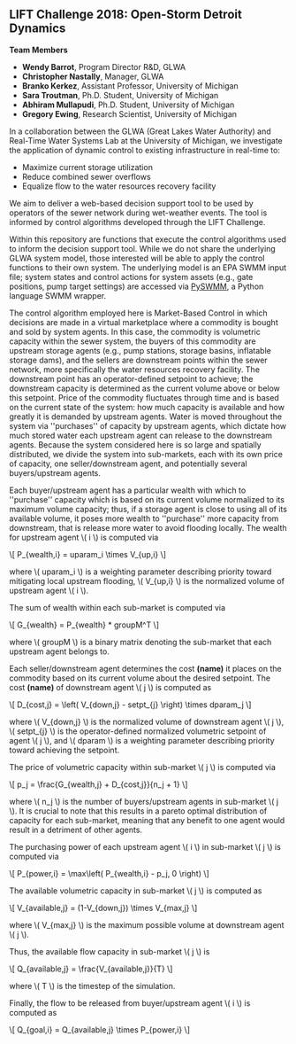 ## LIFT Challenge 2018: Open-Storm Detroit Dynamics

**Team Members**
* **Wendy Barrot**, Program Director R&D, GLWA
* **Christopher Nastally**, Manager, GLWA
* **Branko Kerkez**, Assistant Professor, University of Michigan
* **Sara Troutman**, Ph.D. Student, University of Michigan
* **Abhiram Mullapudi**, Ph.D. Student, University of Michigan
* **Gregory Ewing**, Research Scientist, University of Michigan

In a collaboration between the GLWA (Great Lakes Water Authority) and Real-Time
Water Systems Lab at the University of Michigan, we investigate the application
of dynamic control to existing infrastructure in real-time to:
* Maximize current storage utilization
* Reduce combined sewer overflows
* Equalize flow to the water resources recovery facility

We aim to deliver a web-based decision support tool to be used by operators of
the sewer network during wet-weather events. The tool is informed by control
algorithms developed through the LIFT Challenge.

Within this repository are functions that execute the control algorithms used
to inform the decision support tool. While we do not share the underlying
GLWA system model, those interested will be able to apply the control functions
to their own system. The underlying model is an EPA SWMM input file; system
states and control actions for system assets (e.g., gate positions, pump target
settings) are accessed via [PySWMM](https://github.com/OpenWaterAnalytics/pyswmm),
a Python language SWMM wrapper.

The control algorithm employed here is Market-Based Control in which decisions
are made in a virtual marketplace where a commodity is bought and sold by
system agents. In this case, the commodity is volumetric capacity within the
sewer system, the buyers of this commodity are upstream storage agents
(e.g., pump stations, storage basins, inflatable storage dams), and the sellers
are downstream points within the sewer network, more specifically the water
resources recovery facility. The downstream point has an operator-defined
setpoint to achieve; the downstream capacity is determined as the current volume
above or below this setpoint. Price of the commodity fluctuates through time and
is based on the current state of the system: how much capacity is available and
how greatly it is demanded by upstream agents. Water is moved throughout the
system via ''purchases'' of capacity by upstream agents, which dictate how much
stored water each upstream agent can release to the downstream agents. Because
the system considered here is so large and spatially distributed, we divide the
system into sub-markets, each with its own price of capacity, one
seller/downstream agent, and potentially several buyers/upstream agents.

Each buyer/upstream agent has a particular wealth with which to ''purchase''
capacity which is based on its current volume normalized to its maximum volume
capacity; thus, if a storage agent is close to using all of its available
volume, it poses more wealth to ''purchase'' more capacity from downstream,
that is release more water to avoid flooding locally. The wealth for upstream
agent \\( i \\) is computed via

\\[ P_{wealth,i} = uparam_i \times V_{up,i} \\]

where \\( uparam_i \\) is a weighting parameter describing priority toward mitigating
local upstream flooding, \\( V_{up,i} \\) is the normalized volume of upstream agent
\\( i \\).

The sum of wealth within each sub-market is computed via

\\[ G_{wealth} = P_{wealth} * groupM^T \\]

where \\( groupM \\) is a binary matrix denoting the sub-market that each upstream
agent belongs to.

Each seller/downstream agent determines the cost **(name)** it places on
the commodity based on its current volume about the desired setpoint. The cost
**(name)** of downstream agent \\( j \\) is computed as

\\[ D_{cost,j} = \left( V_{down,j} - setpt_{j} \right) \times dparam_j \\]

where \\( V_{down,j} \\) is the normalized volume of downstream agent \\( j \\),
\\( setpt_{j} \\) is the operator-defined normalized volumetric setpoint of agent
\\( j \\), and \\( dparam \\) is a weighting parameter describing priority
toward achieving the setpoint.

The price of volumetric capacity within sub-market \\( j \\) is computed via

\\[ p_j = \frac{G_{wealth,j} + D_{cost,j}}{n_j + 1} \\]

where \\( n_j \\) is the number of buyers/upstream agents in sub-market \\( j \\).
It is crucial to note that this results in a pareto optimal distribution of capacity
for each sub-market, meaning that any benefit to one agent would result in a
detriment of other agents.

The purchasing power of each upstream agent \\( i \\) in sub-market \\( j \\)
is computed via

\\[ P_{power,i} = \max\left( P_{wealth,i} - p_j, 0 \right) \\]

The available volumetric capacity in sub-market \\( j \\) is computed as

\\[ V_{available,j} = (1-V_{down,j}) \times V_{max,j} \\]

where \\( V_{max,j} \\) is the maximum possible volume at downstream agent \\( j \\).

Thus, the available flow capacity in sub-market \\( j \\) is

\\[ Q_{available,j} = \frac{V_{available,j}}{T} \\]

where \\( T \\) is the timestep of the simulation.

Finally, the flow to be released from buyer/upstream agent \\( i \\) is
computed as

\\[ Q_{goal,i} = Q_{available,j} \times P_{power,i} \\]
